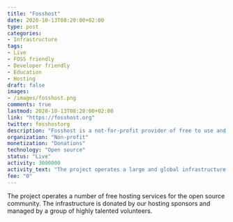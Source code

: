 ```yaml
---
title: "Fosshost"
date: 2020-10-13T08:20:00+02:00
type: post
categories:
- Infrastructure
tags:
- Live
- FOSS friendly
- Developer friendly
- Education
- Hosting
draft: false
images:
- /images/fosshost.png
comments: true
lastmod: 2020-10-13T08:20:00+02:00
link: "https://fosshost.org"
twitter: fosshostorg
description: "Fosshost is a not-for-profit provider of free to use and accessible cloud-hosting services to the free and open source software community."
organization: "Non-profit"
monetization: "Donations"
technology: "Open source"
status: "Live"
activity: 3000000
activity_text: "The project operates a large and global infrastructure across two continents and seven data centers in the USA, EU and UK."
fee: "0"
---
```

The project operates a number of free hosting services for the open source community. The infrastructure is donated by our hosting sponsors and managed by a group of highly talented volunteers. <!--more-->
